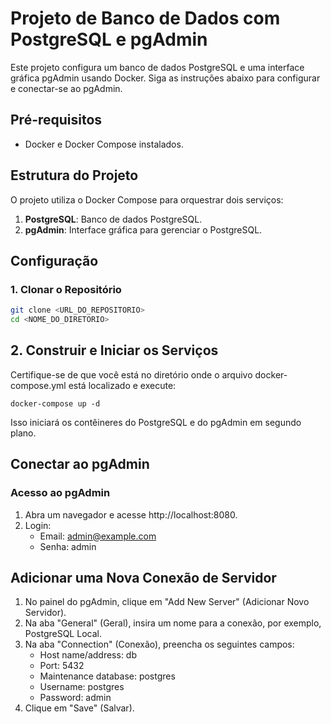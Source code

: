 # Projeto de Banco de Dados com PostgreSQL e pgAdmin

Este projeto configura um banco de dados PostgreSQL e uma interface gráfica pgAdmin usando Docker. Siga as instruções abaixo para configurar e conectar-se ao pgAdmin.

## Pré-requisitos

- Docker e Docker Compose instalados.

## Estrutura do Projeto

O projeto utiliza o Docker Compose para orquestrar dois serviços:

1. **PostgreSQL**: Banco de dados PostgreSQL.
2. **pgAdmin**: Interface gráfica para gerenciar o PostgreSQL.

## Configuração

### 1. Clonar o Repositório

```bash
git clone <URL_DO_REPOSITORIO>
cd <NOME_DO_DIRETORIO>
```

## 2. Construir e Iniciar os Serviços

Certifique-se de que você está no diretório onde o arquivo docker-compose.yml está localizado e execute:

```
docker-compose up -d
```

Isso iniciará os contêineres do PostgreSQL e do pgAdmin em segundo plano.

## Conectar ao pgAdmin
### Acesso ao pgAdmin

1. Abra um navegador e acesse http://localhost:8080.
2. Login:
     - Email: admin@example.com
     - Senha: admin

## Adicionar uma Nova Conexão de Servidor

1. No painel do pgAdmin, clique em "Add New Server" (Adicionar Novo Servidor).
2. Na aba "General" (Geral), insira um nome para a conexão, por exemplo, PostgreSQL Local.
3. Na aba "Connection" (Conexão), preencha os seguintes campos:
   - Host name/address: db
   - Port: 5432
   - Maintenance database: postgres
   - Username: postgres
   - Password: admin
4. Clique em "Save" (Salvar).